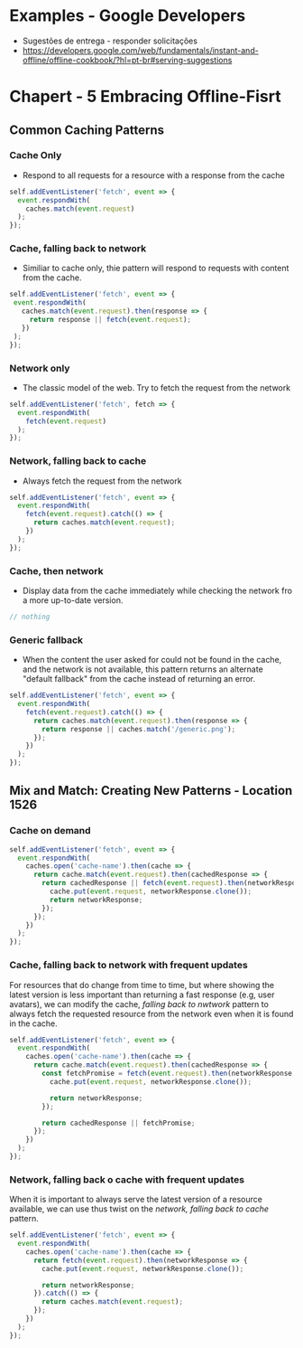 # Examples - Google Developers
* Sugestões de entrega - responder solicitações
 * https://developers.google.com/web/fundamentals/instant-and-offline/offline-cookbook/?hl=pt-br#serving-suggestions

# Chapert - 5 Embracing Offline-Fisrt
## Common Caching Patterns

### Cache Only
- Respond to all requests for a resource with a response from the cache

```js
self.addEventListener('fetch', event => {
  event.respondWith(
    caches.match(event.request)
  );
});
```

### Cache, falling back to network
- Similiar to cache only, thie pattern will respond to requests with content from the cache.

```js
self.addEventListener('fetch', event => {
 event.respondWith(
   caches.match(event.request).then(response => {
     return response || fetch(event.request);
   })
 );
});
```

### Network only
- The classic model of the web. Try to fetch the request from the network

```js
self.addEventListener('fetch', fetch => {
  event.respondWith(
    fetch(event.request)
  );
});
```

### Network, falling back to cache
- Always fetch the request from the network

```js
self.addEventListener('fetch', event => {
  event.respondWith(
    fetch(event.request).catch(() => {
      return caches.match(event.request);
    })
  );
});
```

### Cache, then network
- Display data from the cache immediately while checking the network fro a more up-to-date version.

```js
// nothing
```


### Generic fallback
- When the content the user asked for could not be found in the cache, and the network is not available, 
this pattern returns an alternate "default fallback" from the cache instead of returning an error.

```js
self.addEventListener('fetch', event => {
  event.respondWith(
    fetch(event.request).catch(() => {
      return caches.match(event.request).then(response => {
        return response || caches.match('/generic.png');
      });
    })
  );
});
```


## Mix and Match: Creating New Patterns - Location 1526
### Cache on demand

```js
self.addEventListener('fetch', event => {
  event.respondWith(
    caches.open('cache-name').then(cache => {
      return cache.match(event.request).then(cachedResponse => {
        return cachedResponse || fetch(event.request).then(networkResponse => {
          cache.put(event.request, networkResponse.clone());
          return networkResponse;
        });
      });
    })
  );
});
```

### Cache, falling back to network with frequent updates
For resources that do change from time to time, but where showing the latest version is less important than
returning a fast response (e.g, user avatars), we can modify the cache, *falling back to nwtwork* pattern
to always fetch the requested resource from the network even when it is found in the cache.

```js
self.addEventListener('fetch', event => {
  event.respondWith(
    caches.open('cache-name').then(cache => {
      return cache.match(event.request).then(cachedResponse => {
        const fetchPromise = fetch(event.request).then(networkResponse => {
          cache.put(event.request, networkResponse.clone());

          return networkResponse;
        });

        return cachedResponse || fetchPromise;
      });
    })
  );
});
```


### Network, falling back o cache with frequent updates
When it is important to always serve the latest version of a resource available, we can use thus twist on 
the *network, falling back to cache* pattern.

```js
self.addEventListener('fetch', event => {
  event.respondWith(
    caches.open('cache-name').then(cache => {
      return fetch(event.request).then(networkResponse => {
        cache.put(event.request, networkResponse.clone());

        return networkResponse;
      }).catch(() => {
        return caches.match(event.request);
      });
    })
  );
});
```
